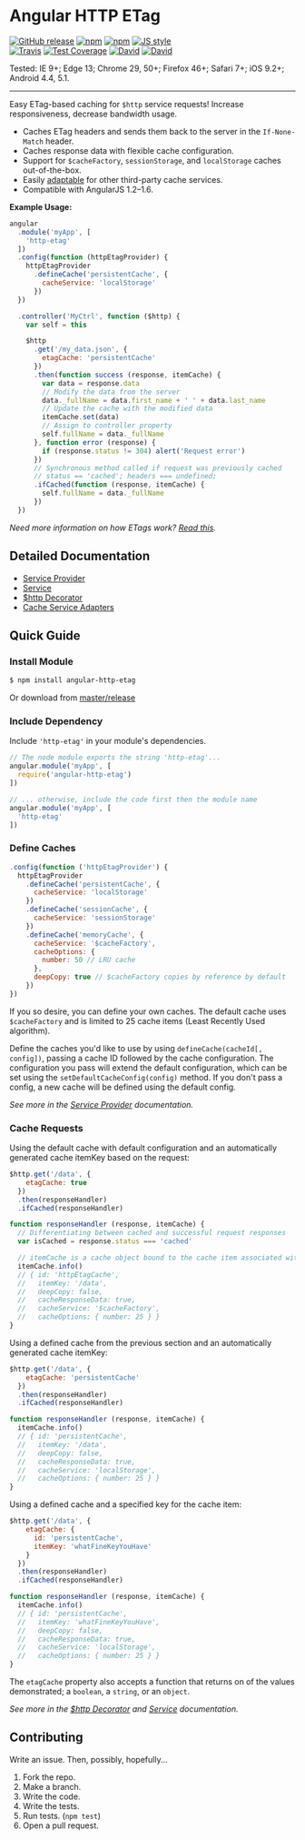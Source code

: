 # Angular HTTP ETag

[![GitHub release](https://img.shields.io/github/release/shaungrady/angular-http-etag.svg?style=flat-square)](https://github.com/shaungrady/angular-http-etag/releases)
[![npm](https://img.shields.io/npm/v/angular-http-etag.svg?style=flat-square)](https://www.npmjs.com/package/angular-http-etag)
[![npm](https://img.shields.io/npm/dm/angular-http-etag.svg?style=flat-square)](https://www.npmjs.com/package/angular-http-etag)
[![JS style](https://img.shields.io/badge/js%20style-standard-orange.svg?style=flat-square)](https://standardjs.com/)  
[![Travis](https://img.shields.io/travis/shaungrady/angular-http-etag.svg?style=flat-square)](https://travis-ci.org/shaungrady/angular-http-etag)
[![Test Coverage](https://api.codeclimate.com/v1/badges/cd179568de4ea601823f/test_coverage)](https://codeclimate.com/github/shaungrady/angular-http-etag/test_coverage)
[![David](https://img.shields.io/david/shaungrady/angular-http-etag.svg?style=flat-square)](https://david-dm.org/shaungrady/angular-http-etag)
[![David](https://img.shields.io/david/peer/shaungrady/angular-http-etag.svg?style=flat-square)](https://david-dm.org/shaungrady/angular-http-etag?type=peer)

Tested: IE 9+; Edge 13; Chrome 29, 50+; Firefox 46+; Safari 7+; iOS 9.2+; Android 4.4, 5.1.

---

Easy ETag-based caching for `$http` service requests! Increase responsiveness, decrease bandwidth usage.

* Caches ETag headers and sends them back to the server in the `If-None-Match` header.
* Caches response data with flexible cache configuration.
* Support for `$cacheFactory`, `sessionStorage`, and `localStorage` caches out-of-the-box.
* Easily [adaptable][Cache Service Adapters] for other third-party cache services.
* Compatible with AngularJS 1.2–1.6.

**Example Usage:**

``` javascript
angular
  .module('myApp', [
    'http-etag'
  ])
  .config(function (httpEtagProvider) {
    httpEtagProvider
      .defineCache('persistentCache', {
        cacheService: 'localStorage'
      })
  })

  .controller('MyCtrl', function ($http) {
    var self = this

    $http
      .get('/my_data.json', {
        etagCache: 'persistentCache'
      })
      .then(function success (response, itemCache) {
        var data = response.data
        // Modify the data from the server
        data._fullName = data.first_name + ' ' + data.last_name
        // Update the cache with the modified data
        itemCache.set(data)
        // Assign to controller property
        self.fullName = data._fullName
      }, function error (response) {
        if (response.status != 304) alert('Request error')
      })
      // Synchronous method called if request was previously cached
      // status == 'cached'; headers === undefined;
      .ifCached(function (response, itemCache) {
        self.fullName = data._fullName
      })
  })
```

_Need more information on how ETags work? [Read this](http://bitworking.org/news/ETags__This_stuff_matters)._

## Detailed Documentation

- [Service Provider]
- [Service]
- [$http Decorator]
- [Cache Service Adapters]

[Service Provider]: https://github.com/shaungrady/angular-http-etag/blob/master/docs/service_provider.md
[Service]: https://github.com/shaungrady/angular-http-etag/blob/master/docs/service.md
[$http Decorator]: https://github.com/shaungrady/angular-http-etag/blob/master/docs/http_decorator.md
[Cache Service Adapters]: https://github.com/shaungrady/angular-http-etag/blob/master/docs/cache_service_adapters.md

## Quick Guide

### Install Module

``` bash
$ npm install angular-http-etag
```

Or download from [master/release](https://github.com/shaungrady/angular-http-etag/tree/master/release)

### Include Dependency

Include `'http-etag'` in your module's dependencies.

``` javascript
// The node module exports the string 'http-etag'...
angular.module('myApp', [
  require('angular-http-etag')
])
```

``` javascript
// ... otherwise, include the code first then the module name
angular.module('myApp', [
  'http-etag'
])
```

### Define Caches

``` javascript
.config(function ('httpEtagProvider') {
  httpEtagProvider
    .defineCache('persistentCache', {
      cacheService: 'localStorage'
    })
    .defineCache('sessionCache', {
      cacheService: 'sessionStorage'
    })
    .defineCache('memoryCache', {
      cacheService: '$cacheFactory',
      cacheOptions: {
        number: 50 // LRU cache
      },
      deepCopy: true // $cacheFactory copies by reference by default
    })
})
```

If you so desire, you can define your own caches. The default cache uses `$cacheFactory`
and is limited to 25 cache items (Least Recently Used algorithm).

Define the caches you'd like to use by using `defineCache(cacheId[, config])`, passing a cache ID
followed by the cache configuration. The configuration you pass will extend the
default configuration, which can be set using the `setDefaultCacheConfig(config)`
method. If you don't pass a config, a new cache will be defined using the default config.

 _See more in the [Service Provider] documentation._

### Cache Requests

Using the default cache with default configuration and an automatically generated cache itemKey based on the request:

``` javascript
$http.get('/data', {
    etagCache: true
  })
  .then(responseHandler)
  .ifCached(responseHandler)

function responseHandler (response, itemCache) {
  // Differentiating between cached and successful request responses
  var isCached = response.status === 'cached'

  // itemCache is a cache object bound to the cache item associated with this request.
  itemCache.info()
  // { id: 'httpEtagCache',
  //   itemKey: '/data',
  //   deepCopy: false,
  //   cacheResponseData: true,
  //   cacheService: '$cacheFactory',
  //   cacheOptions: { number: 25 } }
}
```

Using a defined cache from the previous section and an automatically generated cache itemKey:

``` javascript
$http.get('/data', {
    etagCache: 'persistentCache'
  })
  .then(responseHandler)
  .ifCached(responseHandler)

function responseHandler (response, itemCache) {
  itemCache.info()
  // { id: 'persistentCache',
  //   itemKey: '/data',
  //   deepCopy: false,
  //   cacheResponseData: true,
  //   cacheService: 'localStorage',
  //   cacheOptions: { number: 25 } }
}
```
Using a defined cache and a specified key for the cache item:

``` javascript
$http.get('/data', {
    etagCache: {
      id: 'persistentCache',
      itemKey: 'whatFineKeyYouHave'
    }
  })
  .then(responseHandler)
  .ifCached(responseHandler)

function responseHandler (response, itemCache) {
  itemCache.info()
  // { id: 'persistentCache',
  //   itemKey: 'whatFineKeyYouHave',
  //   deepCopy: false,
  //   cacheResponseData: true,
  //   cacheService: 'localStorage',
  //   cacheOptions: { number: 25 } }
}
```

The `etagCache` property also accepts a function that returns on of the values
demonstrated; a `boolean`, a `string`, or an `object`.

 _See more in the [$http Decorator] and [Service] documentation._

## Contributing

Write an issue. Then, possibly, hopefully...

1. Fork the repo.
2. Make a branch.
3. Write the code.
3. Write the tests.
3. Run tests. (`npm test`)
3. Open a pull request.
